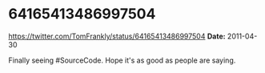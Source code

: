 # 64165413486997504
https://twitter.com/TomFrankly/status/64165413486997504
**Date:** 2011-04-30

Finally seeing #SourceCode. Hope it's as good as people are saying.
